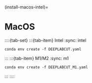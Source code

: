 (install-macos-intel)=
# MacOS

::::{tab-set}
:::{tab-item} Intel
:sync: intel
```{code-block} powershell
conda env create -f DEEPLABCUT.yaml
```
:::
:::{tab-item} M1/M2
:sync: m1
```{code-block} powershell
conda env create -f DEEPLABCUT_M1.yaml
```
:::
::::